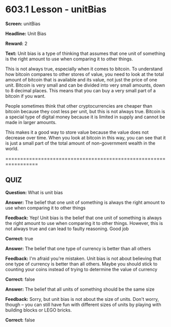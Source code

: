# 603.1 Lesson - unitBias

**Screen:** unitBias

**Headline:** Unit Bias

**Reward:** 2

**Text:** Unit bias is a type of thinking that assumes that one unit of something is the right amount to use when comparing it to other things.

This is not always true, especially when it comes to bitcoin. To understand how bitcoin compares to other stores of value, you need to look at the total amount of bitcoin that is available and its value, not just the price of one unit. Bitcoin is very small and can be divided into very small amounts, down to 8 decimal places. This means that you can buy a very small part of a bitcoin if you want.

People sometimes think that other cryptocurrencies are cheaper than bitcoin because they cost less per unit, but this is not always true. Bitcoin is a special type of digital money because it is limited in supply and cannot be made in larger amounts.

This makes it a good way to store value because the value does not decrease over time. When you look at bitcoin in this way, you can see that it is just a small part of the total amount of non-government wealth in the world.


=================================================================

## QUIZ

**Question:** What is unit bias


**Answer:** The belief that one unit of something is always the right amount to use when comparing it to other things

**Feedback:** Yep! Unit bias is the belief that one unit of something is always the right amount to use when comparing it to other things. However, this is not always true and can lead to faulty reasoning. Good job

**Correct:** true

**Answer:** The belief that one type of currency is better than all others

**Feedback:** I&#x27;m afraid you&#x27;re mistaken. Unit bias is not about believing that one type of currency is better than all others. Maybe you should stick to counting your coins instead of trying to determine the value of currency

**Correct:** false

**Answer:** The belief that all units of something should be the same size

**Feedback:** Sorry, but unit bias is not about the size of units. Don&#x27;t worry, though – you can still have fun with different sizes of units by playing with building blocks or LEGO bricks.

**Correct:** false


<figure><img src="../.gitbook/assets/603-01.png" alt=""><figcaption></figcaption></figure>

